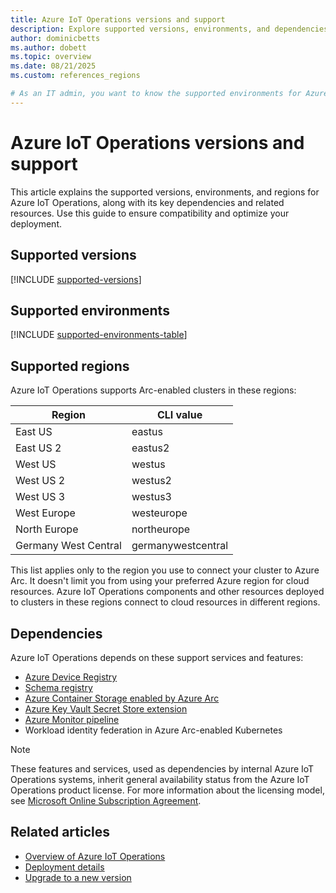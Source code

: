 ```yaml
---
title: Azure IoT Operations versions and support
description: Explore supported versions, environments, and dependencies for Azure IoT Operations deployments.
author: dominicbetts
ms.author: dobett
ms.topic: overview
ms.date: 08/21/2025
ms.custom: references_regions

# As an IT admin, you want to know the supported environments for Azure IoT Operations to plan your deployment effectively.
---
```


# Azure IoT Operations versions and support

This article explains the supported versions, environments, and regions for Azure IoT Operations, along with its key dependencies and related resources. Use this guide to ensure compatibility and optimize your deployment.

## Supported versions

[!INCLUDE [supported-versions](includes/supported-versions.md)]

## Supported environments

[!INCLUDE [supported-environments-table](includes/supported-environments-table.md)]

## Supported regions

Azure IoT Operations supports Arc-enabled clusters in these regions:

| Region       | CLI value   |
|--------------|-------------|
| East US      | eastus      |
| East US 2    | eastus2     |
| West US      | westus      |
| West US 2    | westus2     |
| West US 3    | westus3     |
| West Europe  | westeurope  |
| North Europe | northeurope |
| Germany West Central | germanywestcentral |

This list applies only to the region you use to connect your cluster to Azure Arc. It doesn't limit you from using your preferred Azure region for cloud resources. Azure IoT Operations components and other resources deployed to clusters in these regions connect to cloud resources in different regions.

## Dependencies

Azure IoT Operations depends on these support services and features:

* [Azure Device Registry](./discover-manage-assets/overview-manage-assets.md#azure-device-registry)
* [Schema registry](./connect-to-cloud/concept-schema-registry.md)
* [Azure Container Storage enabled by Azure Arc](/azure/azure-arc/container-storage/overview)
* [Azure Key Vault Secret Store extension](/azure/azure-arc/kubernetes/secret-store-extension)
* [Azure Monitor pipeline](/azure/azure-monitor/essentials/edge-pipeline-configure)
* Workload identity federation in Azure Arc-enabled Kubernetes

>[!NOTE]
>These features and services, used as dependencies by internal Azure IoT Operations systems, inherit general availability status from the Azure IoT Operations product license. For more information about the licensing model, see [Microsoft Online Subscription Agreement](https://www.microsoft.com/licensing/terms/productoffering/MicrosoftAzure/MOSA).

## Related articles

* [Overview of Azure IoT Operations](overview-iot-operations.md)
* [Deployment details](deploy-iot-ops/overview-deploy.md)
* [Upgrade to a new version](deploy-iot-ops/howto-upgrade.md)
